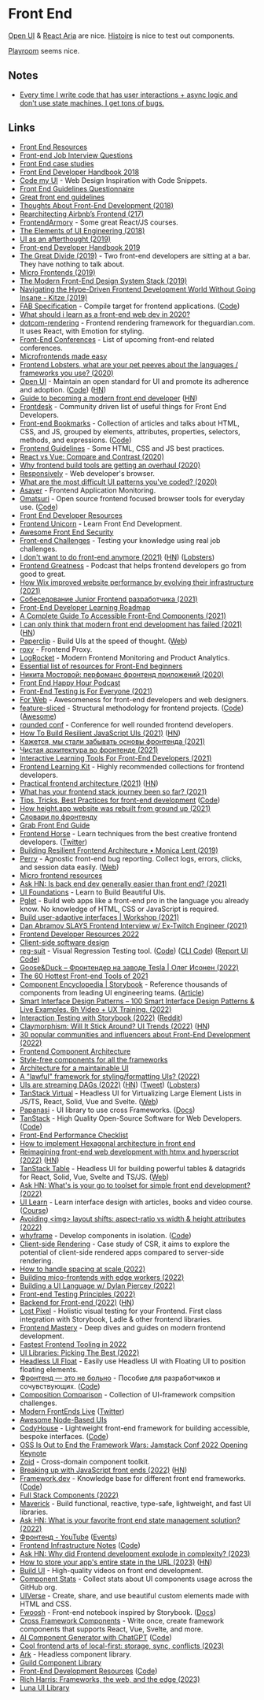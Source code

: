 # Front End

[Open UI](https://open-ui.org/) & [React Aria](https://react-spectrum.adobe.com/react-aria/) are nice. [Histoire](https://github.com/histoire-dev/histoire) is nice to test out components.

[Playroom](https://github.com/seek-oss/playroom) seems nice.

## Notes

- [Every time I write code that has user interactions + async logic and don't use state machines, I get tons of bugs.](https://twitter.com/ryanflorence/status/1397283439787741186)

## Links

- [Front End Resources](https://enboard.co/frontend/)
- [Front-end Job Interview Questions](https://github.com/h5bp/Front-end-Developer-Interview-Questions)
- [Front End case studies](https://github.com/andrew--r/frontend-case-studies)
- [Front End Developer Handbook 2018](https://frontendmasters.com/books/front-end-handbook/2018/)
- [Code my UI](https://codemyui.com) - Web Design Inspiration with Code Snippets.
- [Front End Guidelines Questionnaire](https://github.com/bradfrost/frontend-guidelines-questionnaire)
- [Great front end guidelines](https://github.com/rvolosatovs/turtlitto/blob/master/DEVELOPMENT.md#frontend-guidelines)
- [Thoughts About Front-End Development (2018)](https://reading.supply/@jim/thoughts-about-front-end-development-2WwhaP)
- [Rearchitecting Airbnb’s Frontend (217)](https://medium.com/airbnb-engineering/rearchitecting-airbnbs-frontend-5e213efc24d2)
- [FrontendArmory](https://frontarm.com/) - Some great React/JS courses.
- [The Elements of UI Engineering (2018)](https://overreacted.io/the-elements-of-ui-engineering/)
- [UI as an afterthought (2019)](https://michel.codes/blogs/ui-as-an-afterthought)
- [Front-end Developer Handbook 2019](https://frontendmasters.com/books/front-end-handbook/2019/)
- [The Great Divide (2019)](https://css-tricks.com/the-great-divide/) - Two front-end developers are sitting at a bar. They have nothing to talk about.
- [Micro Frontends (2019)](https://martinfowler.com/articles/micro-frontends.html)
- [The Modern Front-End Design System Stack (2019)](https://jxnblk.com/blog/the-modern-front-end-design-system/)
- [Navigating the Hype-Driven Frontend Development World Without Going Insane - Kitze (2019)](https://www.youtube.com/watch?v=u2WtILkz0fI)
- [FAB Specification](https://fab.dev/) - Compile target for frontend applications. ([Code](https://github.com/fab-spec/fab))
- [What should i learn as a front-end web dev in 2020?](https://www.reddit.com/r/webdev/comments/ed5aoj/what_should_i_learn_as_a_frontend_web_dev_in_2020/)
- [dotcom-rendering](https://github.com/guardian/dotcom-rendering) - Frontend rendering framework for theguardian.com. It uses React, with Emotion for styling.
- [Front-End Conferences](https://github.com/frontendfront/front-end-conferences) - List of upcoming front-end related conferences.
- [Microfrontends made easy](https://github.com/single-spa/single-spa)
- [Frontend Lobsters, what are your pet peeves about the languages / frameworks you use? (2020)](https://lobste.rs/s/7jwneg/frontend_lobsters_what_are_your_pet)
- [Open UI](https://open-ui.org) - Maintain an open standard for UI and promote its adherence and adoption. ([Code](https://github.com/WICG/open-ui)) ([HN](https://news.ycombinator.com/item?id=22731898))
- [Guide to becoming a modern front end developer](https://roadmap.sh/frontend) ([HN](https://news.ycombinator.com/item?id=22765861))
- [Frontdesk](https://github.com/miripiruni/frontdesk) - Community driven list of useful things for Front End Developers.
- [Front-end Bookmarks](https://www.frontendbookmarks.com/) - Collection of articles and talks about HTML, CSS, and JS, grouped by elements, attributes, properties, selectors, methods, and expressions. ([Code](https://github.com/matuzo/front-end-bookmarks))
- [Frontend Guidelines](https://github.com/bendc/frontend-guidelines) - Some HTML, CSS and JS best practices.
- [React vs Vue: Compare and Contrast (2020)](https://dev.to/ben/react-vs-vue-compare-and-contrast-13jp)
- [Why frontend build tools are getting an overhaul (2020)](https://www.youtube.com/watch?v=5F_k9q9HbAc)
- [Responsively](https://responsively.app/) - Web developer's browser.
- [What are the most difficult UI patterns you've coded? (2020)](https://twitter.com/TatianaTMac/status/1295833772600958976)
- [Asayer](https://asayer.io/) - Frontend Application Monitoring.
- [Omatsuri](https://omatsuri.app/) - Open source frontend focused browser tools for everyday use. ([Code](https://github.com/rtivital/omatsuri))
- [Front End Developer Resources](https://github.com/developer-resources/frontend-development)
- [Frontend Unicorn](https://www.frontendunicorn.com/) - Learn Front End Development.
- [Awesome Front End Security](https://github.com/rustcohlnikov/awesome-frontend-security)
- [Front-end Challenges](https://github.com/felipefialho/frontend-challenges) - Testing your knowledge using real job challenges.
- [I don't want to do front-end anymore (2021)](https://www.askonomm.com/blog/i-dont-want-to-do-frontend-anymore) ([HN](https://news.ycombinator.com/item?id=26071906)) ([Lobsters](https://lobste.rs/s/vxasiq/i_don_t_want_do_front_end_anymore))
- [Frontend Greatness](https://anchor.fm/frontend-greatness) - Podcast that helps frontend developers go from good to great.
- [How Wix improved website performance by evolving their infrastructure (2021)](https://web.dev/wix/)
- [Cобеседование Junior Frontend разработчика (2021)](https://www.youtube.com/watch?v=25lCunO6yDQ)
- [Front-End Developer Learning Roadmap](https://frontendmasters.com/guides/learning-roadmap/)
- [A Complete Guide To Accessible Front-End Components (2021)](https://www.smashingmagazine.com/2021/03/complete-guide-accessible-front-end-components/)
- [I can only think that modern front end development has failed (2021)](https://twitter.com/antirez/status/1378272801522597888) ([HN](https://news.ycombinator.com/item?id=26689239))
- [Paperclip](https://github.com/crcn/paperclip) - Build UIs at the speed of thought. ([Web](https://paperclip.dev/))
- [roxy](https://github.com/chronos-tachyon/roxy) - Frontend Proxy.
- [LogRocket](https://logrocket.com/) - Modern Frontend Monitoring and Product Analytics.
- [Essential list of resources for Front-End beginners](https://github.com/thedaviddias/Resources-Front-End-Beginner)
- [Никита Мостовой: перфоманс фронтенд приложений (2020)](https://www.youtube.com/watch?v=TtTtbioaPOk)
- [Front End Happy Hour Podcast](http://frontendhappyhour.com/)
- [Front-End Testing is For Everyone (2021)](https://css-tricks.com/front-end-testing-is-for-everyone/)
- [For Web](https://forweb.dev/en) - Awesomeness for front-end developers and web designers.
- [feature-sliced](https://feature-sliced.design/) - Structural methodology for frontend projects. ([Code](https://github.com/feature-sliced/documentation)) ([Awesome](https://github.com/feature-sliced/awesome))
- [rounded conf](https://www.rounded.dev/conf) - Conference for well rounded frontend developers.
- [How To Build Resilient JavaScript UIs (2021)](https://www.smashingmagazine.com/2021/08/build-resilient-javascript-ui/) ([HN](https://news.ycombinator.com/item?id=28060029))
- [Кажется, мы стали забывать основы фронтенда (2021)](https://habr.com/ru/post/569494/)
- [Чистая архитектура во фронтенде (2021)](https://bespoyasov.ru/blog/clean-architecture-on-frontend/)
- [Interactive Learning Tools For Front-End Developers (2021)](https://www.smashingmagazine.com/2021/09/interactive-learning-tools-front-end-developers/)
- [Frontend Learning Kit](https://github.com/sadanandpai/frontend-learning-kit) - Highly recommended collections for frontend developers.
- [Practical frontend architecture (2021)](https://jaredgorski.org/writing/14-practical-frontend-architecture/) ([HN](https://news.ycombinator.com/item?id=28590879))
- [What has your frontend stack journey been so far? (2021)](https://twitter.com/geddski/status/1440762195223089164)
- [Tips, Tricks, Best Practices for front-end development](https://getfrontend.tips/) ([Code](https://github.com/1milligram/frontend-tips))
- [How height.app website was rebuilt from ground up (2021)](https://twitter.com/michaelvillar/status/1445079229415239698)
- [Словари по фронтенду](https://github.com/web-standards-ru/dictionary)
- [Grab Front End Guide](https://github.com/grab/front-end-guide)
- [Frontend Horse](https://frontend.horse/) - Learn techniques from the best creative frontend developers. ([Twitter](https://twitter.com/FrontendHorse))
- [Building Resilient Frontend Architecture • Monica Lent (2019)](https://www.youtube.com/watch?v=TqfbAXCCVwE)
- [Perry](https://github.com/perry-js/perry) - Agnostic front-end bug reporting. Collect logs, errors, clicks, and session data easily. ([Web](https://perry-js.netlify.app/))
- [Micro frontend resources](https://github.com/billyjov/microfrontend-resources)
- [Ask HN: Is back end dev generally easier than front end? (2021)](https://news.ycombinator.com/item?id=29328111)
- [UI Foundations](https://www.uifoundations.com/) - Learn to Build Beautiful UIs.
- [Pglet](https://github.com/pglet/pglet) - Build web apps like a front-end pro in the language you already know. No knowledge of HTML, CSS or JavaScript is required.
- [Build user-adaptive interfaces | Workshop (2021)](https://www.youtube.com/watch?v=865olcAfwFg)
- [Dan Abramov SLAYS Frontend Interview w/ Ex-Twitch Engineer (2021)](https://www.youtube.com/watch?v=uqII0AOW1NM)
- [Frontend Developer Resources 2022](https://dev.to/nickytonline/frontend-developer-resources-2022-4cp2)
- [Client-side software design](https://github.com/crinklesio/reference-architecture)
- [reg-suit](https://reg-viz.github.io/reg-suit/) - Visual Regression Testing tool. ([Code](https://github.com/reg-viz/reg-suit)) ([CLI Code](https://github.com/reg-viz/reg-cli)) ([Report UI Code](https://github.com/reg-viz/reg-cli-report-ui))
- [Goose&Duck – Фронтендер на заводе Tesla | Олег Исонен (2022)](https://www.youtube.com/watch?v=h2pQtRSzMSc)
- [The 60 Hottest Front-end Tools of 2021](https://css-tricks.com/hottest-front-end-tools-in-2021/)
- [Component Encyclopedia | Storybook](https://storybook.js.org/showcase) - Reference thousands of components from leading UI engineering teams. ([Article](https://storybook.js.org/blog/component-encyclopedia/))
- [Smart Interface Design Patterns – 100 Smart Interface Design Patterns & Live Examples. 6h Video + UX Training. (2022)](https://smart-interface-design-patterns.com/)
- [Interaction Testing with Storybook (2022)](https://storybook.js.org/blog/interaction-testing-with-storybook/) ([Reddit](https://www.reddit.com/r/reactjs/comments/t0fe4a/storybook_interaction_testing_in_beta/))
- [Claymorphism: Will It Stick Around? UI Trends (2022)](https://www.smashingmagazine.com/2022/03/claymorphism-css-ui-design-trend/) ([HN](https://news.ycombinator.com/item?id=30852884))
- [30 popular communities and influencers about Front-End Development (2022)](https://blog.bloghound.social/30-popular-communities-and-influencers-about-front-end-development-april-2022/)
- [Frontend Component Architecture](https://gos.si/blog/frontend-component-architecture/)
- [Style-free components for all the frameworks](https://github.com/milkui/components)
- [Architecture for a maintainable UI](https://github.com/feature-driven-architecture/spec)
- [A "lawful" framework for styling/formatting UIs? (2022)](https://www.reddit.com/r/ProgrammingLanguages/comments/ugb7e8/a_lawful_framework_for_stylingformatting_uis/)
- [UIs are streaming DAGs (2022)](https://www.hytradboi.com/2022/uis-are-streaming-dags) ([HN](https://news.ycombinator.com/item?id=31217448)) ([Tweet](https://twitter.com/dustingetz/status/1520397540386091009)) ([Lobsters](https://lobste.rs/s/lawqqm/uis_are_streaming_dags))
- [TanStack Virtual](https://github.com/tanstack/virtual) - Headless UI for Virtualizing Large Element Lists in JS/TS, React, Solid, Vue and Svelte. ([Web](https://tanstack.com/virtual))
- [Papanasi](https://github.com/CKGrafico/papanasi) - UI library to use cross Frameworks. ([Docs](https://papanasi.js.org/?path=/story/documentation-introduction--page))
- [TanStack](https://tanstack.com/) - High Quality Open-Source Software for Web Developers. ([Code](https://github.com/TanStack/tanstack.com))
- [Front-End Performance Checklist](https://github.com/thedaviddias/Front-End-Performance-Checklist)
- [How to implement Hexagonal architecture in front end](https://github.com/juanm4/hexagonal-architecture-frontend)
- [Reimagining front-end web development with htmx and hyperscript (2022)](https://nomadiq.hashnode.dev/reimagining-front-end-web-development-with-htmx-and-hyperscript) ([HN](https://news.ycombinator.com/item?id=31949621))
- [TanStack Table](https://github.com/TanStack/table) - Headless UI for building powerful tables & datagrids for React, Solid, Vue, Svelte and TS/JS. ([Web](https://tanstack.com/table/v8))
- [Ask HN: What's is your go to toolset for simple front end development? (2022)](https://news.ycombinator.com/item?id=32011439)
- [UI Learn](https://uilearn.com/) - Learn interface design with articles, books and video course. ([Course](https://uilearn.com/free-course/))
- [Avoiding \<img\> layout shifts: aspect-ratio vs width & height attributes (2022)](https://jakearchibald.com/2022/img-aspect-ratio/)
- [whyframe](https://whyframe.dev/) - Develop components in isolation. ([Code](https://github.com/bluwy/whyframe))
- [Client-side Rendering](https://github.com/theninthsky/client-side-rendering) - Case study of CSR, it aims to explore the potential of client-side rendered apps compared to server-side rendering.
- [How to handle spacing at scale (2022)](https://medium.com/creating-totallymoney/how-to-handle-spacing-at-scale-307e8e838da)
- [Building mico-frontends with edge workers (2022)](https://www.youtube.com/watch?v=VR9vyOtMtnI)
- [Building a UI Language w/ Dylan Piercey (2022)](https://www.youtube.com/watch?v=W9wfkP21c80)
- [Front-end Testing Principles (2022)](https://itnext.io/front-end-testing-principles-c4a3b51aa7e5)
- [Backend for Front-end (2022)](https://blog.frankel.ch/backend-for-frontend/) ([HN](https://news.ycombinator.com/item?id=32919425))
- [Lost Pixel](https://github.com/lost-pixel/lost-pixel) - Holistic visual testing for your Frontend. First class integration with Storybook, Ladle & other frontend libraries.
- [Frontend Mastery](https://frontendmastery.com/) - Deep dives and guides on modern frontend development.
- [Fastest Frontend Tooling in 2022](https://cpojer.net/posts/fastest-frontend-tooling-in-2022)
- [UI Libraries: Picking The Best (2022)](https://www.youtube.com/watch?v=CQuTF-bkOgc)
- [Headless UI Float](https://github.com/ycs77/headlessui-float) - Easily use Headless UI with Floating UI to position floating elements.
- [Фронтенд — это не больно](https://bespoyasov.ru/front-not-pain/) - Пособие для разработчиков и сочувствующих. ([Code](https://github.com/bespoyasov/front-not-pain))
- [Composition Comparison](https://github.com/TyOverby/composition-comparison) - Collection of UI-framework compsition challenges.
- [Modern FrontEnds Live](https://www.modernfrontends.live/) ([Twitter](https://twitter.com/ModernFrontends))
- [Awesome Node-Based UIs](https://github.com/wbkd/awesome-node-based-uis)
- [CodyHouse](https://codyhouse.co/) - Lightweight front-end framework for building accessible, bespoke interfaces. ([Code](https://github.com/CodyHouse/codyhouse-framework))
- [OSS Is Out to End the Framework Wars: Jamstack Conf 2022 Opening Keynote](https://www.youtube.com/watch?v=bPTZmUR7z90)
- [Zoid](https://github.com/krakenjs/zoid) - Cross-domain component toolkit.
- [Breaking up with JavaScript front ends (2022)](http://triskweline.de/unpoly-rugb/#/) ([HN](https://news.ycombinator.com/item?id=33934580))
- [Framework.dev](https://framework.dev/) - Knowledge base for different front end frameworks. ([Code](https://github.com/thisdot/framework.dev))
- [Full Stack Components (2022)](https://www.epicweb.dev/full-stack-components)
- [Maverick](https://github.com/maverick-js/maverick) - Build functional, reactive, type-safe, lightweight, and fast UI libraries.
- [Ask HN: What is your favorite front end state management solution? (2022)](https://news.ycombinator.com/item?id=34130767)
- [Фронтенд - YouTube](https://www.youtube.com/@user-kd6bu2qj1v/videos) ([Events](https://github.com/Semigradsky/events))
- [Frontend Infrastructure Notes](https://www.iamtk.co/frontend-infrastructure) ([Code](https://github.com/imteekay/frontend-infrastructure))
- [Ask HN: Why did Frontend development explode in complexity? (2023)](https://news.ycombinator.com/item?id=34218003)
- [How to store your app's entire state in the URL (2023)](https://www.scottantipa.com/store-app-state-in-urls) ([HN](https://news.ycombinator.com/item?id=34312546))
- [Build UI](https://buildui.com/) - High-quality videos on front end development.
- [Component Stats](https://github.com/Jimdo/components-stats) - Collect stats about UI components usage across the GitHub org.
- [UIVerse](https://uiverse.io/) - Create, share, and use beautiful custom elements made with HTML and CSS.
- [Fwoosh](https://github.com/fwoosh-dev/fwoosh) - Front-end notebook inspired by Storybook. ([Docs](https://fwoo.sh/docs/Welcome))
- [Cross Framework Components](https://github.com/naver/cfcs) - Write once, create framework components that supports React, Vue, Svelte, and more.
- [AI Component Generator with ChatGPT](https://ai2ui.co/) ([Code](https://github.com/yuvalsuede/ai-component-generator))
- [Cool frontend arts of local-first: storage, sync, conflicts (2023)](https://evilmartians.com/chronicles/cool-front-end-arts-of-local-first-storage-sync-and-conflicts)
- [Ark](https://github.com/chakra-ui/ark) - Headless component library.
- [Guild Component Library](https://github.com/the-guild-org/docs)
- [Front-End Development Resources](https://frontresources.dev/introduction.html) ([Code](https://github.com/emr3rden/Front-End-Development-Resources))
- [Rich Harris: Frameworks, the web, and the edge (2023)](https://www.youtube.com/watch?v=uXCipjbcQfM)
- [Luna UI Library](https://github.com/liriliri/luna)
